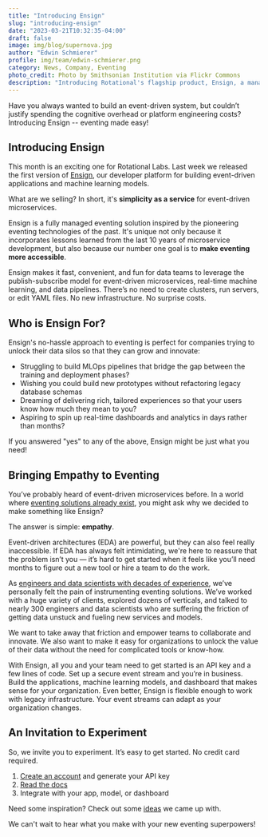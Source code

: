 ```yaml
---
title: "Introducing Ensign"
slug: "introducing-ensign"
date: "2023-03-21T10:32:35-04:00"
draft: false
image: img/blog/supernova.jpg
author: "Edwin Schmierer"
profile: img/team/edwin-schmierer.png
category: News, Company, Eventing
photo_credit: Photo by Smithsonian Institution via Flickr Commons
description: "Introducing Rotational's flagship product, Ensign, a managed eventing tool for data scientists, data engineers, and app developers!"
---
```


Have you always wanted to build an event-driven system, but couldn’t justify spending the cognitive overhead or platform engineering costs? Introducing Ensign -- eventing made easy!

<!--more-->

## Introducing Ensign
This month is an exciting one for Rotational Labs. Last week we released the first version of [Ensign](https://rotational.app/register/), our developer platform for building event-driven applications and machine learning models.

What are we selling? In short, it's **simplicity as a service** for event-driven microservices.

Ensign is a fully managed eventing solution inspired by the pioneering eventing technologies of the past. It's unique not only because it incorporates lessons learned from the last 10 years of microservice development, but also because our number one goal is to **make eventing more accessible**.

Ensign makes it fast, convenient, and fun for data teams to leverage the publish-subscribe model for event-driven microservices, real-time machine learning, and data pipelines. There’s no need to create clusters, run servers, or edit YAML files. No new infrastructure. No surprise costs.

## Who is Ensign For?

Ensign's no-hassle approach to eventing is perfect for companies trying to unlock their data silos so that they can grow and innovate:

 - Struggling to build MLOps pipelines that bridge the gap between the training and deployment phases?
 - Wishing you could build new prototypes without refactoring legacy database schemas
 - Dreaming of delivering rich, tailored experiences so that your users know how much they mean to you?
 - Aspiring to spin up real-time dashboards and analytics in days rather than months?

If you answered "yes" to any of the above, Ensign might be just what you need!

## Bringing Empathy to Eventing
You’ve probably heard of event-driven microservices before. In a world where [eventing solutions already exist](https://rotational.io/blog/eventing-platforms/), you might ask why we decided to make something like Ensign?

The answer is simple: **empathy**.

Event-driven architectures (EDA) are powerful, but they can also feel really inaccessible. If EDA has always felt intimidating, we're here to reassure that the problem isn’t you &mdash; it’s hard to get started when it feels like you’ll need months to figure out a new tool or hire a team to do the work.

As [engineers and data scientists with decades of experience](https://rotational.io/about/), we’ve personally felt the pain of instrumenting eventing solutions. We’ve worked with a huge variety of clients, explored dozens of verticals, and talked to nearly 300 engineers and data scientists who are suffering the friction of getting data unstuck and fueling new services and models.

We want to take away that friction and empower teams to collaborate and innovate. We also want to make it easy for organizations to unlock the value of their data without the need for complicated tools or know-how.

With Ensign, all you and your team need to get started is an API key and a few lines of code. Set up a secure event stream and you’re in business. Build the applications, machine learning models, and dashboard that makes sense for your organization. Even better, Ensign is flexible enough to work with legacy infrastructure. Your event streams can adapt as your organization changes.

## An Invitation to Experiment

So, we invite you to experiment. It’s easy to get started. No credit card required.

1. [Create an account](https://rotational.app/register) and generate your API key
2. [Read the docs](https://ensign.rotational.dev/getting-started/)
3. Integrate with your app, model, or dashboard

Need some inspiration? Check out some [ideas](https://ensign.rotational.dev/examples/) we came up with.

We can't wait to hear what you make with your new eventing superpowers!
